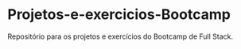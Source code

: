 # Projetos-e-exercicios-Bootcamp
Repositório para os projetos e exercícios do Bootcamp de Full Stack.
